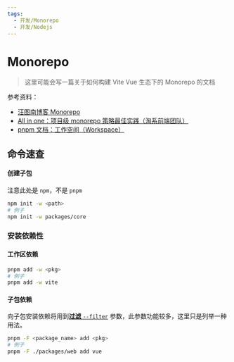 ```yaml
---
tags:
  - 开发/Monorepo
  - 开发/Nodejs
---
```

# Monorepo

> 这里可能会写一篇关于如何构建 Vite Vue 生态下的 Monorepo 的文档

参考资料：

- [汪图南博客 Monorepo](https://wangtunan.github.io/blog/vueNextAnalysis/monorepo/)
- [All in one：项目级 monorepo 策略最佳实践（淘系前端团队）](https://fed.taobao.org/blog/taofed/do71ct/uihagy/)
- [pnpm 文档：工作空间（Workspace）](https://pnpm.io/zh/workspaces)

## 命令速查

#### 创建子包

注意此处是 `npm`，不是 `pnpm`

```sh
npm init -w <path>
# 例子
npm init -w packages/core
```

### 安装依赖性

#### 工作区依赖

```sh
pnpm add -w <pkg>
# 例子
pnpm add -w vite
```

#### 子包依赖

向子包安装依赖将用到[**过滤** `--filter`](https://pnpm.io/zh/filtering)  参数，此参数功能较多，这里只是列举一种用法。

```sh
pnpm -F <package_name> add <pkg>
# 例子
pnpm -F ./packages/web add vue
```
